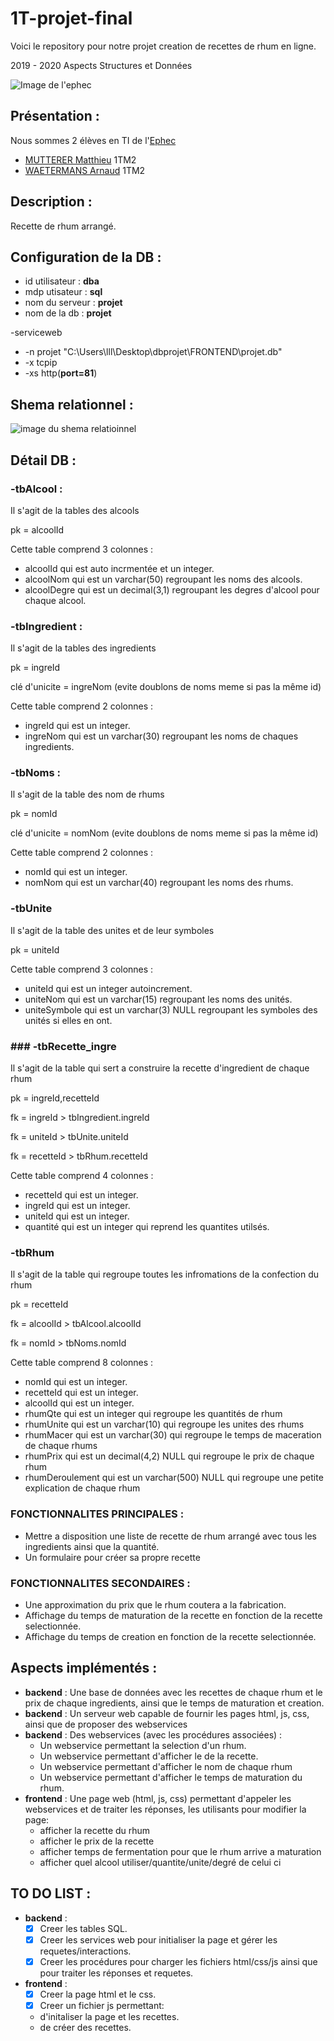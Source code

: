 # 1T-projet-final
Voici le repository pour notre projet creation de recettes de rhum en ligne.

2019 - 2020 Aspects Structures et Données

 ![Image de l'ephec](https://i.imgur.com/k1pB47i.png?1)
## Présentation :  
Nous sommes 2 élèves en TI de l'[Ephec](https://www.ephec.be/)
* [MUTTERER Matthieu](https://github.com/Matthieu-mutterer) 1TM2
* [WAETERMANS Arnaud](https://github.com/ArnaudW29) 1TM2
## Description :
Recette de rhum arrangé.
## Configuration de la DB : 
* id utilisateur : **dba**
* mdp utisateur  : **sql**
* nom du serveur : **projet**
* nom de la db   : **projet**


-serviceweb

* -n projet "C:\Users\lll\Desktop\dbprojet\FRONTEND\projet.db"
* -x tcpip
* -xs http(**port=81**)
## Shema relationnel :
![image du shema relatioinnel](https://i.imgur.com/e9dyFFF.png)
## Détail DB : 
### -tbAlcool :
Il s'agit de la tables des alcools

pk = alcoolId

Cette table comprend 3 colonnes : 
* alcoolId qui est auto incrmentée et un integer.
* alcoolNom qui est un varchar(50) regroupant les noms des alcools.
* alcoolDegre qui est un decimal(3,1) regroupant les degres d'alcool pour chaque alcool. 

### -tbIngredient : 
Il s'agit de la tables des ingredients

pk = ingreId

clé d'unicite = ingreNom (evite doublons de noms meme si pas la même id)

Cette table comprend 2 colonnes :
* ingreId qui est un integer.
* ingreNom qui est un varchar(30) regroupant les noms de chaques ingredients.


### -tbNoms :
Il s'agit de la table des nom de rhums

pk = nomId

clé d'unicite = nomNom (evite doublons de noms meme si pas la même id)

Cette table comprend 2 colonnes : 
* nomId qui est un integer.
* nomNom qui est un varchar(40) regroupant les noms des rhums.


### -tbUnite
Il s'agit de la table des unites et de leur symboles

pk = uniteId

Cette table comprend 3 colonnes : 
* uniteId qui est un integer autoincrement.
* uniteNom qui est un varchar(15) regroupant les noms des unités.
* uniteSymbole qui est un varchar(3) NULL regroupant les symboles des unités si elles en ont.


### ### -tbRecette_ingre
Il s'agit de la table qui sert a construire la recette d'ingredient de chaque rhum

pk = ingreId,recetteId 

fk = ingreId > tbIngredient.ingreId

fk = uniteId > tbUnite.uniteId

fk = recetteId > tbRhum.recetteId

Cette table comprend 4 colonnes : 
* recetteId qui est un integer.
* ingreId qui est un integer.
* uniteId qui est un integer.
* quantité qui est un integer qui reprend les quantites utilsés.


### -tbRhum
Il s'agit de la table qui regroupe toutes les infromations de la confection du rhum

pk = recetteId

fk = alcoolId > tbAlcool.alcoolId

fk = nomId > tbNoms.nomId

Cette table comprend 8 colonnes : 
* nomId qui est un integer.
* recetteId qui est un integer.
* alcoolId qui est un integer.
* rhumQte qui est un integer qui regroupe les quantités de rhum
* rhumUnite qui est un varchar(10) qui regroupe les unites des rhums
* rhumMacer qui est un varchar(30) qui regroupe le temps de maceration de chaque rhums
* rhumPrix qui est un decimal(4,2) NULL  qui regroupe le prix de chaque rhum
* rhumDeroulement qui est un varchar(500) NULL qui regroupe une petite explication de chaque rhum


### FONCTIONNALITES PRINCIPALES : 
* Mettre a disposition une liste de recette de rhum arrangé avec tous les ingredients ainsi que la quantité.
* Un formulaire pour créer sa propre recette
### FONCTIONNALITES SECONDAIRES : 
* Une approximation du prix que le rhum coutera a la fabrication.
* Affichage du temps de maturation de la recette en fonction de la recette selectionnée.
* Affichage du temps de creation en fonction de la recette selectionnée.
## Aspects implémentés :
* **backend** : Une base de données avec les recettes de chaque rhum et le prix de chaque ingredients, ainsi que le temps de maturation et creation.
* **backend** : Un serveur web capable de fournir les pages html, js, css, ainsi que de proposer des webservices
* **backend** : Des webservices (avec les procédures associées) :
	* Un webservice permettant la selection d'un rhum.
	* Un webservice permettant d'afficher le de la recette.
	* Un webservice permettant d'afficher le nom de chaque rhum
	* Un webservice permettant d'afficher le temps de maturation du rhum.
* **frontend** : Une page web (html, js, css) permettant d'appeler les webservices et de traiter les réponses, les utilisants pour modifier la page: 	
	* afficher la recette du rhum
	* afficher le prix de la recette
	* afficher temps de fermentation pour que le rhum arrive a maturation
	* afficher quel alcool utiliser/quantite/unite/degré de celui ci 
## TO DO LIST :
* **backend** : 
     * [x] Creer les tables SQL.
     * [x] Creer les services web pour initialiser la page et gérer les requetes/interactions.
     * [x] Creer les procédures pour charger les fichiers html/css/js ainsi que pour traiter les réponses et requetes.
* **frontend** : 
     * [x] Creer la page html et le css.
     * [x] Creer un fichier js permettant:
     - d'initaliser la page et les recettes.
     - de créer des recettes.
